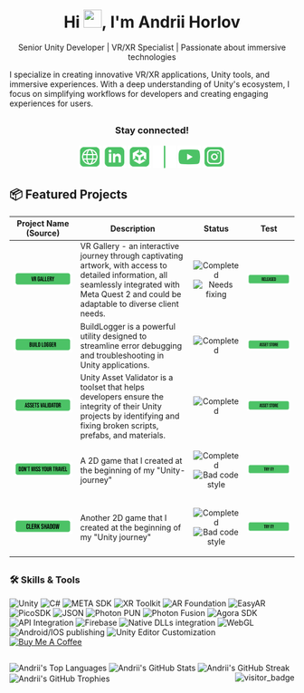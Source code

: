 <h1 align="center">
  Hi <img src="https://raw.githubusercontent.com/umenzi/umenzi/main/wave.gif" width=32 height=32>, I'm Andrii Horlov
</h1>

<p align="center">
  Senior Unity Developer | VR/XR Specialist | Passionate about immersive technologies
</p>

I specialize in creating innovative VR/XR applications, Unity tools, and immersive experiences. 
With a deep understanding of Unity's ecosystem, I focus on simplifying workflows for developers and creating engaging experiences for users.

##
<div align="center">
  <h3>Stay connected!</h3>

  <a href="https://andriihorlov.github.io/"><img alt="Web-site" width="40px" src="images/icons/website.svg"/></a>
  <a href="https://www.linkedin.com/in/fidgetik/"><img alt="LinkedIn" width="40px" src="images/icons/linkedin.svg"/></a>
  <a href="https://assetstore.unity.com/publishers/94841"><img alt="Asset Store" width="40px" src="images/icons/unity.svg"/></a>
  <img width="40px" src="images/separator.png"/>
  <a href="https://www.youtube.com/@fidgetpk"><img alt="YouTube" width="40px" src="images/icons/youtube.svg"/></a>
  <a href="https://www.instagram.com/fidgetik/"><img alt="Instagram" width="40px" src="images/icons/instagram.svg"/></a>
</div>

## 📦 Featured Projects

| Project Name (Source)         | Description                                     | Status                               | Test                               |
|----------------------|-------------------------------------------------|--------------------------------------|--------------------------------------|
| <p align="center">[![VR Gallery](images/Buttons/VRGallery.png)](https://github.com/andriihorlov/VrGallery)</p> | VR Gallery - an interactive journey through captivating artwork, with access to detailed information, all seamlessly integrated with Meta Quest 2 and could be adaptable to diverse client needs.             | <p align="center">![Completed](https://img.shields.io/badge/completed-blue) ![Needs fixing](https://img.shields.io/badge/needs%20fixing-red) </p>        | <p align="center">[![](images/Buttons/Released.png)](https://github.com/andriihorlov/VrGallery/releases/tag/release_02-01-2024)</p>
| <p align="center">[![Build Logger](images/Buttons/BuildLogger.png)](https://github.com/andriihorlov/SeparateTools/tree/logger)</p> | BuildLogger is a powerful utility designed to streamline error debugging and troubleshooting in Unity applications.| <p align="center">![Completed](https://img.shields.io/badge/completed-blue) </p> | <p align="center">[![Asset store](images/Buttons/AssetStore.png)](https://assetstore.unity.com/packages/tools/utilities/buildlogger-283957)</p>
| <p align="center">[![Assets Validator](images/Buttons/AssetsValidator.png)](https://github.com/andriihorlov/SeparateTools/tree/missingElements)</p> | Unity Asset Validator is a toolset that helps developers ensure the integrity of their Unity projects by identifying and fixing broken scripts, prefabs, and materials.| <p align="center">![Completed](https://img.shields.io/badge/completed-blue) </p> | <p align="center">[![Asset Store](images/Buttons/AssetStore.png)](https://assetstore.unity.com/packages/tools/utilities/assetvalidator-283795)</p>
| <p align="center">[![Don't miss your travel](images/Buttons/DontMissYourTravel.png)](https://github.com/andriihorlov/DontMissYourTravel)</p> | A 2D game that I created at the beginning of my "Unity-journey"| <p align="center">![Completed](https://img.shields.io/badge/completed-blue) ![Bad code style](https://img.shields.io/badge/bad%20code%20style-orange) </p> | <p align="center">[![Try it!](images/Buttons/TryIt.png)](https://fidgetik.itch.io/dont-miss-your-travel)</p>
| <p align="center">[![ClerkShadow](images/Buttons/ClerkShadow.png)](https://github.com/andriihorlov/ClerkShadow)</p> | Another 2D game that I created at the beginning of my "Unity journey"| <p align="center">![Completed](https://img.shields.io/badge/completed-blue) ![Bad code style](https://img.shields.io/badge/bad%20code%20style-orange)</p> | <p align="center">[![Try it!](images/Buttons/TryIt.png)](https://fidgetik.itch.io/clerkshadow)</p>
##

### 🛠 Skills & Tools
![Unity](https://img.shields.io/badge/Unity-100000?style=for-the-badge&logo=unity&logoColor=white)
![C#](https://img.shields.io/badge/C%23-239120?style=for-the-badge&logo=c-sharp&logoColor=white)
![META SDK](https://img.shields.io/badge/Meta_Quest-00bfff?style=for-the-badge&logo=meta&logoColor=white)
![XR Toolkit](https://img.shields.io/badge/XR_Toolkit-00bfff?style=for-the-badge&logo=virtual-reality&logoColor=white)
![AR Foundation](https://img.shields.io/badge/AR_Foundation-ff6600?style=for-the-badge&logo=augmented-reality&logoColor=white)
![EasyAR](https://img.shields.io/badge/EasyAR-0000ff?style=for-the-badge)
![PicoSDK](https://img.shields.io/badge/Pico_SDK-ff4088?style=for-the-badge)
![JSON](https://img.shields.io/badge/JSON-000000?style=for-the-badge&logo=json&logoColor=white)
![Photon PUN](https://img.shields.io/badge/Photon_PUN-v2-0088CC?style=for-the-badge&logo=photon&logoColor=white)
![Photon Fusion](https://img.shields.io/badge/Photon_Fusion-v1%20%7C%20v2-339933?style=for-the-badge&logo=photon&logoColor=white)
![Agora SDK](https://img.shields.io/badge/Agora_SDK-00AAFF?style=for-the-badge)
![API Integration](https://img.shields.io/badge/API_Integration-009688?style=for-the-badge&logo=api&logoColor=white)
![Firebase](https://img.shields.io/badge/Firebase-ffca28?style=for-the-badge&logo=firebase&logoColor=white)
![Native DLLs integration](https://img.shields.io/badge/Native_DLLs_Work-6C757D?style=for-the-badge)
![WebGL](https://img.shields.io/badge/WebGL/Windows/Android_builds-990000?style=for-the-badge&logo=webgl&logoColor=white)
![Android/IOS publishing](https://img.shields.io/badge/Android/IOS_publishing-3DDC84?style=for-the-badge&logo=android&logoColor=white)
![Unity Editor Customization](https://img.shields.io/badge/Unity_Editor_Customization-292A2B?style=for-the-badge&logo=unity&logoColor=white)
<br><a href="https://www.buymeacoffee.com/fidgetik" target="_blank"><img src="https://cdn.buymeacoffee.com/buttons/v2/default-green.png" alt="Buy Me A Coffee" style="height: 40px !important;" ></a>

##

<div>
  <img src="https://github-readme-stats.vercel.app/api/top-langs/?username=andriihorlov&layout=compact&theme=radical" alt="Andrii's Top Languages"/>
  <img src="https://github-readme-stats.vercel.app/api?username=andriihorlov&include_all_commits=true&count_private=true&show_icons=true&line_height=20&theme=radical" alt="Andrii's GitHub Stats"/>

  <img src="https://github-readme-streak-stats.herokuapp.com/?user=andriihorlov&theme=radical" alt="Andrii's GitHub Streak"/>

</div>
<img align="center" src="https://github-profile-trophy.vercel.app/?username=andriihorlov&theme=gruvbox" alt="Andrii's GitHub Trophies"/>  


  <img align="right" src="https://api.visitorbadge.io/api/visitors?path=https://github.com/andriihorlov&style=default" alt="visitor_badge">
